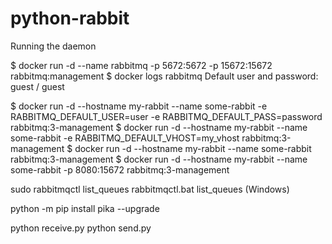 # python-rabbit

Running the daemon

$ docker run -d --name rabbitmq -p 5672:5672 -p 15672:15672 rabbitmq:management
$ docker logs rabbitmq
Default user and password: guest / guest

$ docker run -d --hostname my-rabbit --name some-rabbit -e RABBITMQ_DEFAULT_USER=user -e RABBITMQ_DEFAULT_PASS=password rabbitmq:3-management
$ docker run -d --hostname my-rabbit --name some-rabbit -e RABBITMQ_DEFAULT_VHOST=my_vhost rabbitmq:3-management
$ docker run -d --hostname my-rabbit --name some-rabbit rabbitmq:3-management
$ docker run -d --hostname my-rabbit --name some-rabbit -p 8080:15672 rabbitmq:3-management

sudo rabbitmqctl list_queues
rabbitmqctl.bat list_queues (Windows)

python -m pip install pika --upgrade

python receive.py
python send.py